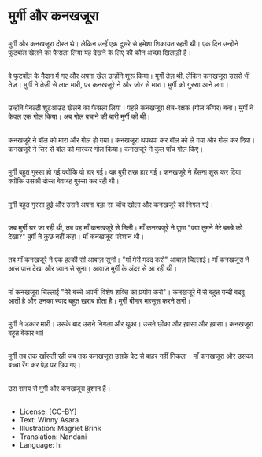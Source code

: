 # मुर्गी और कनखजूरा

##
मुर्गी और कनखजूरा दोस्त थे। लेकिन उन्हेंं एक दूसरे से हमेशा शिकायत रहती थी। एक दिन उन्होंने फुटबॉल खेलने का फैसला लिया यह देखने के लिए की कौन अच्छा खिलाड़ी है।

##
वे फुटबॉल के मैदान में गए और अपना खेल उन्होंने शुरू किया। मुर्गी तेज़ थी, लेकिन कनखजूरा उससे भी तेज़। मुर्गी ने तेज़ी से लात मारी, पर कनखजूरे ने और जोर से मारा। मुर्गी को गुस्सा आने लगा।

##
उन्होंने पेनल्टी शूटआउट खेलने का फैसला लिया। पहले कनखजूरा क्षेत्र-रक्षक (गोल कीपर) बना। मुर्गी ने केवल एक गोल किया। अब गोल बचाने की बारी मुर्गी की थी।

##
कनखजूरे ने बॉल को मारा और गोल हो गया। कनखजूरा थपथपा कर बॉल को ले गया और गोल कर दिया। कनखजूरे ने सिर से बॉल को मारकर गोल किया। कनखजूरे ने कुल पाँच गोल किए।

##
मुर्गी बहुत गुस्सा हो गई क्योंकि वो हार गई। वह बुरी तरह हार गई। कनखजूरे ने हँसना शुरू कर दिया क्योंकि उसकी दोस्त बेवजह गुस्सा कर रही थी।

##
मुर्गी बहुत गुस्सा हुई और उसने अपना बड़ा सा चोंच खोला और कनखजूरे को निगल गई।

##
जब मुर्गी घर जा रही थी, तब वह माँ कनखजूरे से मिली। माँ कनखजूरे ने पूछा "क्या तुमने मेरे बच्चे को देखा?" मुर्गी ने कुछ नहीं कहा। माँ कनखजूरा परेशान थी।

##
तब माँ कनखजूरे ने एक हल्की सी आवाज़ सुनी। "माँ मेरी मदद करो" आवाज़ चिल्लाई। माँ कनखजूरा ने आस पास देखा और ध्यान से सुना। आवाज़ मुर्गी के अंदर से आ रही थी।

##
माँ कनखजूरा चिल्लाई "मेरे बच्चे अपनी विशेष शक्ति का प्रयोग करो"। कनखजूरे में से बहुत गन्दी बदबू आती है और उनका स्वाद बहुत ख़राब होता है। मुर्गी बीमार महसूस करने लगी।

##
मुर्गी ने डकार मारी। उसके बाद उसने निगला और थूका। उसने छींका और ख़ासा और ख़ासा। कनखजूरा बहुत बेकार था!

##
मुर्गी तब तक खाँसती रही जब तक कनखजूरा उसके पेट से बाहर नहीं निकला। माँ कनखजूरा और उसका बच्चा रेंग कर पेड़ पर छिप गए।

##
उस समय से मुर्गी और कनखजूरा दुश्मन हैं।

##
* License: [CC-BY]
* Text: Winny Asara
* Illustration: Magriet Brink
* Translation: Nandani
* Language: hi
